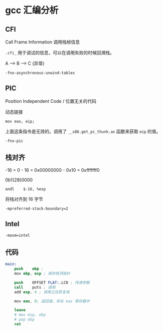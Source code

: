 # gcc 汇编分析


## CFI 

Call Frame Information 调用栈帧信息

`.cfi_` 用于调试的信息，可以在调用失败的时候回溯栈。

A --> B --> C (异常)

    -fno-asynchronous-unwind-tables


## PIC

Position Independent Code / 位置无关的代码

动态链接

    mov eax, eip;

上面这条指令是无效的。调用了 `__x86.get_pc_thunk.ax` 函数来获取 `eip` 的值。

    -fno-pic

## 栈对齐

-16 = 0 - 16 = 0x00000000 - 0x10 = 0xfffffff0

0b1{28}0000

    andl	$-16, %esp

将栈对齐到 16 字节

    -mpreferred-stack-boundary=2

## Intel

    -masm=intel

## 代码

```s
main:
	push	ebp ;
	mov	ebp, esp ; 保存栈顶指针

	push	OFFSET FLAT:.LC0 ; 传递参数
	call	puts ; 调用
	add	esp, 4 ; 调用之后恢复栈

	mov	eax, 0; 返回值，存在 eax 寄存器中

	leave
    # mov esp, ebp
    # pop ebp
	ret
```